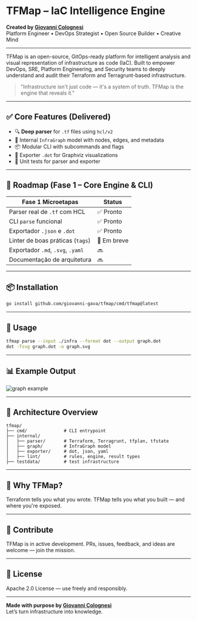 # TFMap – IaC Intelligence Engine

**Created by [Giovanni Colognesi](https://github.com/giovanni-gava)**  
Platform Engineer • DevOps Strategist • Open Source Builder • Creative Mind

---

TFMap is an open-source, GitOps-ready platform for intelligent analysis and visual representation of infrastructure as code (IaC). Built to empower DevOps, SRE, Platform Engineering, and Security teams to deeply understand and audit their Terraform and Terragrunt-based infrastructure.

> "Infrastructure isn't just code — it's a system of truth. TFMap is the engine that reveals it."

---

## ✅ Core Features (Delivered)

- 🔍 **Deep parser** for `.tf` files using `hcl/v2`
- 🧠 Internal `InfraGraph` model with nodes, edges, and metadata
- 📦 Modular CLI with subcommands and flags
- 🎨 Exporter `.dot` for Graphviz visualizations
- 🧪 Unit tests for parser and exporter

---

## 🚧 Roadmap (Fase 1 – Core Engine & CLI)

| Fase 1 Microetapas                   | Status     |
|--------------------------------------|------------|
| Parser real de `.tf` com HCL         | ✅ Pronto  |
| CLI `parse` funcional                | ✅ Pronto  |
| Exportador `.json` e `.dot`          | ✅ Pronto  |
| Linter de boas práticas (`tags`)     | 🚧 Em breve |
| Exportador `.md`, `.svg`, `.yaml`    | 🔜          |
| Documentação de arquitetura          | 🔜          |

---

## 📦 Installation

```bash
go install github.com/giovanni-gava/tfmap/cmd/tfmap@latest
```

---

## 🚀 Usage

```bash
tfmap parse --input ./infra --format dot --output graph.dot
dot -Tsvg graph.dot -o graph.svg
```

---

## 📊 Example Output

![graph example](./graph.svg)

---

## 🔧 Architecture Overview

```
tfmap/
├── cmd/              # CLI entrypoint
├── internal/
│   ├── parser/       # Terraform, Terragrunt, tfplan, tfstate
│   ├── graph/        # InfraGraph model
│   ├── exporter/     # dot, json, yaml
│   ├── lint/         # rules, engine, result types
├── testdata/         # test infrastructure
```

---

## 🧠 Why TFMap?

Terraform tells you what you wrote.
TFMap tells you what you built — and where you're exposed.

---

## 💬 Contribute

TFMap is in active development.
PRs, issues, feedback, and ideas are welcome — join the mission.

---

## 📜 License

Apache 2.0 License — use freely and responsibly.

---

**Made with purpose by [Giovanni Colognesi](https://linkedin.com/in/giovanni-gava-21338115a)**  
Let’s turn infrastructure into knowledge.
